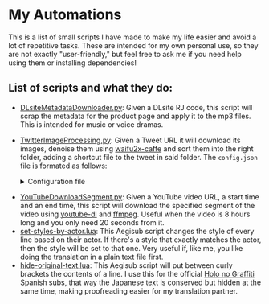 # My Automations
This is a list of small scripts I have made to make my life easier and avoid a lot of repetitive tasks. These are intended for my own personal use, so they are not exactly "user-friendly," but feel free to ask me if you need help using them or installing dependencies!
## List of scripts and what they do:
* [DLsiteMetadataDownloader.py](https://github.com/Helio4/helios-automations/blob/main/DLsiteMetadataDownloader.py): Given a DLsite RJ code, this script will scrap the metadata for the product page and apply it to the mp3 files. This is intended for music or voice dramas.
* [TwitterImageProcessing.py](https://github.com/Helio4/helios-automations/blob/main/TwitterImageProcessing.py): Given a Tweet URL it will download its images, denoise them using  [waifu2x-caffe](https://github.com/lltcggie/waifu2x-caffe) and sort them into the right folder, adding a shortcut file to the tweet in said folder. The `config.json` file is formated as follows: <details>
  <summary>Configuration file</summary>
  
  ```json
  {
    "consumer_key": "TWITTER_CONSUMER_KEY_GOES_HERE",
    "consumer_secret": "TWITTER_CONSUMER_SECRET_GOES_HERE",
    "access_token": "TWITTER_ACCESS_TOKEN_GOES_HERE",
    "access_token_secret": "TWITTER_ACCESS_TOKEN_SECRET_GOES_HERE",
    "download_root": "ABSOLUTE_PATH_TO_WHERE_YOU_WANNA_SORT_YOUR_IMAGES",
    "waifu_path": "ABSOLUTE_PATH_TO_WAIFU2X-CAFFE_FOLDER"
  }
  ```
</details>

* [YouTubeDownloadSegment.py](https://github.com/Helio4/helios-automations/blob/main/YouTubeDownloadSegment.py): Given a YouTube video URL, a start time and an end time, this script will download the specified segment of the video using [youtube-dl](https://pypi.org/project/youtube_dl/) and [ffmpeg](https://www.ffmpeg.org/). Useful when the video is 8 hours long and you only need 20 seconds from it.
* [set-styles-by-actor.lua](https://github.com/Helio4/helios-automations/blob/main/Aegisub%20Scripts/set-styles-by-actor.lua): This Aegisub script changes the style of every line based on their actor. If there's a style that exactly matches the actor, then the style will be set to that one. Very useful if, like me, you like doing the translation in a plain text file first.
* [hide-original-text.lua](https://github.com/Helio4/helios-automations/blob/main/Aegisub%20Scripts/hide-original-text.lua): This Aegisub script will put between curly brackets the contents of a line. I use this for the official [Holo no Graffiti](https://www.youtube.com/watch?v=vF2-vhOkYLs&list=PL1NeGg1woXqngQytLzL8lJJLYwmzk1Wuq) Spanish subs, that way the Japanese text is conserved but hidden at the same time, making proofreading easier for my translation partner.
